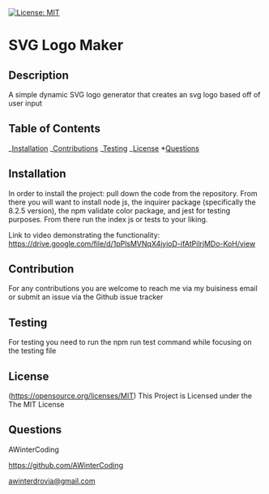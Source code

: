 [![License: MIT](https://img.shields.io/badge/License-MIT-yellow.svg)](https://opensource.org/licenses/MIT)

# SVG Logo Maker

## Description

A simple dynamic SVG logo generator that creates an svg logo based off of user input

## Table of Contents

_[Installation](#installation)
_[Contributions](#contributions)
_[Testing](#testing)
_[License](#license) \*[Questions](#questions)

## Installation

In order to install the project: pull down the code from the repository. From there you will want to install node js, the inquirer package (specifically the 8.2.5 version), the npm validate color package, and jest for testing purposes. From there run the index js or tests to your liking.

Link to video demonstrating the functionality: https://drive.google.com/file/d/1pPlsMVNqX4jyioD-ifAtPilrjMDo-KoH/view

## Contribution

For any contributions you are welcome to reach me via my buisiness email or submit an issue via the Github issue tracker

## Testing

For testing you need to run the npm run test command while focusing on the testing file

## License

(https://opensource.org/licenses/MIT)
This Project is Licensed under the The MIT License

## Questions

AWinterCoding

https://github.com/AWinterCoding

awinterdrovia@gmail.com

